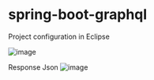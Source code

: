 # spring-boot-graphql
Project configuration in Eclipse

![image](https://github.com/subhachandra/spring-boot-graphql/assets/49096311/290a4d5c-9440-4627-8b4c-8ed76e6c4675)

Response Json
![image](https://github.com/subhachandra/spring-boot-graphql/assets/49096311/57eb76c3-6dfd-422a-a4bb-b267c8b459fa)

